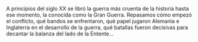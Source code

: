 A principios del siglo XX se libró la guerra más cruenta de la historia hasta ese momento, la conocida como la
Gran Guerra. Repasamos cómo empezó el conflicto, qué bandos se enfrentaron, qué papel jugaron Alemania e 
Inglaterra en el desarrollo de la guerra, qué batallas fueron decisivas para decantar la balanza del lado de 
la Entente...